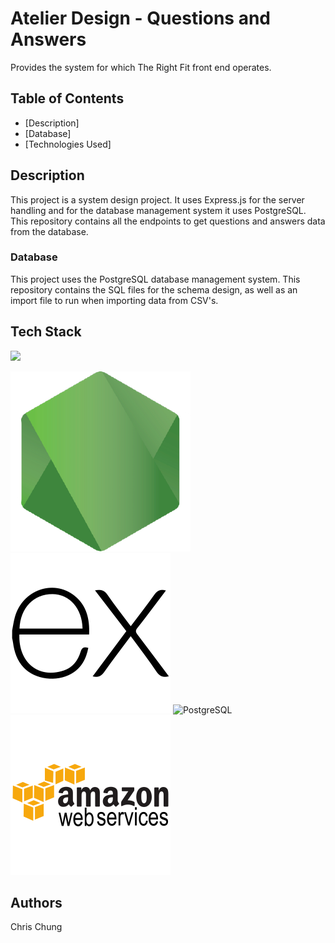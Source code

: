 # Atelier Design - Questions and Answers

Provides the system for which The Right Fit front end operates.

## Table of Contents
- [Description]
- [Database]
- [Technologies Used]

## Description

This project is a system design project. It uses Express.js for the server handling and for the database management system it uses PostgreSQL.
This repository contains all the endpoints to get questions and answers data from the database.

### Database

This project uses the PostgreSQL database management system. This repository contains the SQL files for the schema design, as well as an import file to run when importing data from CSV's.

## Tech Stack

<img src="https://img.shields.io/badge/BadgeText-ColourCode?logo=SimpleIconName&logoColor=ColorName&style=ShieldStyle" />

![Node.js][NodeIcon]
![Express.js][ExpressIcon]
![PostgreSQL][PostgresIcon]
![Amazon AWS][AWSIcon]

## Authors

Chris Chung

[NodeIcon]: https://raw.githubusercontent.com/github/explore/80688e429a7d4ef2fca1e82350fe8e3517d3494d/topics/nodejs/nodejs.png "Node.js"
[ExpressIcon]: https://github.com/devicons/devicon/blob/master/icons/express/express-original.svg "Express"
[PostgresIcon]: https://upload.wikimedia.org/wikipedia/commons/thumb/2/29/Postgresql_elephant.svg/1200px-Postgresql_elephant.svg.png "Postgres"
[AWSIcon]: https://raw.githubusercontent.com/devicons/devicon/master/icons/amazonwebservices/amazonwebservices-original-wordmark.svg "Amazon AWS"




